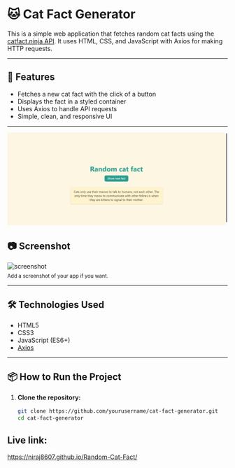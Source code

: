 # 🐱 Cat Fact Generator

This is a simple web application that fetches random cat facts using the [catfact.ninja API](https://catfact.ninja/fact). It uses HTML, CSS, and JavaScript with Axios for making HTTP requests.

---

## 🚀 Features

- Fetches a new cat fact with the click of a button
- Displays the fact in a styled container
- Uses Axios to handle API requests
- Simple, clean, and responsive UI

---
![alt text](<Screenshot (1).png>)
## 📷 Screenshot

![screenshot](screenshot(1).png)  
<sub>Add a screenshot of your app if you want.</sub>

---

## 🛠️ Technologies Used

- HTML5
- CSS3
- JavaScript (ES6+)
- [Axios](https://github.com/axios/axios)

---

## 📦 How to Run the Project

1. **Clone the repository:**
   ```bash
   git clone https://github.com/yourusername/cat-fact-generator.git
   cd cat-fact-generator

## Live link:
https://niraj8607.github.io/Random-Cat-Fact/